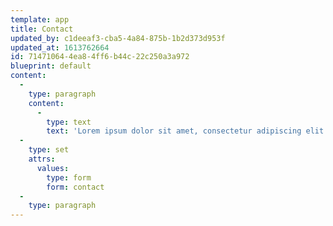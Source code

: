 ```yaml
---
template: app
title: Contact
updated_by: c1deeaf3-cba5-4a84-875b-1b2d373d953f
updated_at: 1613762664
id: 71471064-4ea8-4ff6-b44c-22c250a3a972
blueprint: default
content:
  -
    type: paragraph
    content:
      -
        type: text
        text: 'Lorem ipsum dolor sit amet, consectetur adipiscing elit. Etiam et fermentum dui. Ut orci quam, ornare sed lorem sed, hendrerit.'
  -
    type: set
    attrs:
      values:
        type: form
        form: contact
  -
    type: paragraph
---
```

